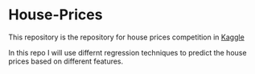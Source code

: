 # House-Prices

This repository is the repository for house prices competition in [Kaggle](https://www.kaggle.com/competitions/house-prices-advanced-regression-techniques/overview)

In this repo I will use differnt regression techniques to predict the house prices based on different features.

